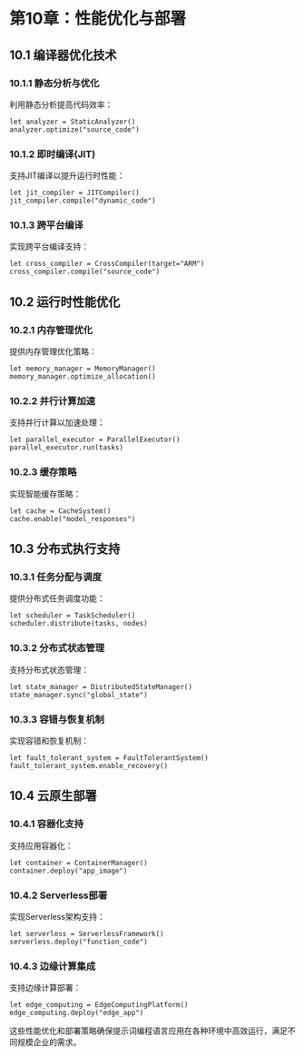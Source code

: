 # 第10章：性能优化与部署

## 10.1 编译器优化技术

### 10.1.1 静态分析与优化

利用静态分析提高代码效率：

```plaintext
let analyzer = StaticAnalyzer()
analyzer.optimize("source_code")
```

### 10.1.2 即时编译(JIT)

支持JIT编译以提升运行时性能：

```plaintext
let jit_compiler = JITCompiler()
jit_compiler.compile("dynamic_code")
```

### 10.1.3 跨平台编译

实现跨平台编译支持：

```plaintext
let cross_compiler = CrossCompiler(target="ARM")
cross_compiler.compile("source_code")
```

## 10.2 运行时性能优化

### 10.2.1 内存管理优化

提供内存管理优化策略：

```plaintext
let memory_manager = MemoryManager()
memory_manager.optimize_allocation()
```

### 10.2.2 并行计算加速

支持并行计算以加速处理：

```plaintext
let parallel_executor = ParallelExecutor()
parallel_executor.run(tasks)
```

### 10.2.3 缓存策略

实现智能缓存策略：

```plaintext
let cache = CacheSystem()
cache.enable("model_responses")
```

## 10.3 分布式执行支持

### 10.3.1 任务分配与调度

提供分布式任务调度功能：

```plaintext
let scheduler = TaskScheduler()
scheduler.distribute(tasks, nodes)
```

### 10.3.2 分布式状态管理

支持分布式状态管理：

```plaintext
let state_manager = DistributedStateManager()
state_manager.sync("global_state")
```

### 10.3.3 容错与恢复机制

实现容错和恢复机制：

```plaintext
let fault_tolerant_system = FaultTolerantSystem()
fault_tolerant_system.enable_recovery()
```

## 10.4 云原生部署

### 10.4.1 容器化支持

支持应用容器化：

```plaintext
let container = ContainerManager()
container.deploy("app_image")
```

### 10.4.2 Serverless部署

实现Serverless架构支持：

```plaintext
let serverless = ServerlessFramework()
serverless.deploy("function_code")
```

### 10.4.3 边缘计算集成

支持边缘计算部署：

```plaintext
let edge_computing = EdgeComputingPlatform()
edge_computing.deploy("edge_app")
```

这些性能优化和部署策略确保提示词编程语言应用在各种环境中高效运行，满足不同规模企业的需求。